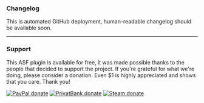 ### Changelog

This is automated GitHub deployment, human-readable changelog should be available soon.

---

### Support

This ASF plugin is available for free, it was made possible thanks to the people that decided to support the project. If you're grateful for what we're doing, please consider a donation. Even $1 is highly appreciated and shows that you care. Thank you!

[![PayPal donate](https://img.shields.io/badge/PayPal-donate-00457c.svg?logo=paypal)](https://www.paypal.com/donate/?hosted_button_id=G3HY3UDX694WQ)
[![PrivatBank donate](https://img.shields.io/badge/UAH-donate-2775ca.svg?logo=cashapp)](https://www.privat24.ua/send/g21va)
[![Steam donate](https://img.shields.io/badge/Steam-donate-000000.svg?logo=steam)](https://steamcommunity.com/tradeoffer/new/?partner=317077202&token=4c-Gt9Ji)
